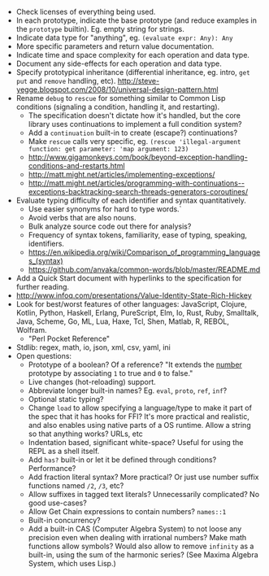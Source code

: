 - Check licenses of everything being used.
- In each prototype, indicate the base prototype (and reduce examples in the `prototype` builtin). Eg. empty string for strings.
- Indicate data type for "anything", eg. `(evaluate expr: Any): Any`
- More specific parameters and return value documentation.
- Indicate time and space complexity for each operation and data type.
- Document any side-effects for each operation and data type.
- Specify prototypical inheritance (differential inheritance, eg. intro, `get` `put` and `remove` handling, etc). http://steve-yegge.blogspot.com/2008/10/universal-design-pattern.html
- Rename `debug` to `rescue` for something similar to Common Lisp conditions (signaling a condition, handling it, and restarting).
  - The specification doesn't dictate how it's handled, but the core library uses continuations to implement a full condition system?
  - Add a `continuation` built-in to create (escape?) continuations?
  - Make `rescue` calls very specific, eg. `(rescue 'illegal-argument function: get parameter: 'map argument: 123)`
  - http://www.gigamonkeys.com/book/beyond-exception-handling-conditions-and-restarts.html
  - http://matt.might.net/articles/implementing-exceptions/
  - http://matt.might.net/articles/programming-with-continuations--exceptions-backtracking-search-threads-generators-coroutines/
- Evaluate typing difficulty of each identifier and syntax quantitatively.
  - Use easier synonyms for hard to type words.`
  - Avoid verbs that are also nouns.
  - Bulk analyze source code out there for analysis?
  - Frequency of syntax tokens, familiarity, ease of typing, speaking, identifiers.
  - https://en.wikipedia.org/wiki/Comparison_of_programming_languages_(syntax)
  - https://github.com/anvaka/common-words/blob/master/README.md
- Add a Quick Start document with hyperlinks to the specification for further reading.
- http://www.infoq.com/presentations/Value-Identity-State-Rich-Hickey
- Look for best/worst features of other languages: JavaScript, Clojure, Kotlin, Python, Haskell, Erlang, PureScript, Elm, Io, Rust, Ruby, Smalltalk, Java, Scheme, Go, ML, Lua, Haxe, Tcl, Shen, Matlab, R, REBOL, Wolfram.
  - "Perl Pocket Reference"
- Stdlib: regex, math, io, json, xml, csv, yaml, ini
- Open questions:
  - Prototype of a boolean? Of a reference? "It extends the [number](#number) prototype by associating `1` to true and `0` to false."
  - Live changes (hot-reloading) support.
  - Abbreviate longer built-in names? Eg. `eval`, `proto`, `ref`, `inf`?
  - Optional static typing?
  - Change `load` to allow specifying a language/type to make it part of the spec that it has hooks for FFI? It's more practical and realistic, and also enables using native parts of a OS runtime. Allow a string so that anything works? URLs, etc
  - Indentation based, significant white-space? Useful for using the REPL as a shell itself.
  - Add `has?` built-in or let it be defined through conditions? Performance?
  - Add fraction literal syntax? More practical? Or just use number suffix functions named `/2`, `/3`, etc?
  - Allow suffixes in tagged text literals? Unnecessarily complicated? No good use-cases?
  - Allow Get Chain expressions to contain numbers? `names::1`
  - Built-in concurrency?
  - Add a built-in CAS (Computer Algebra System) to not loose any precision even when dealing with irrational numbers? Make math functions allow symbols? Would also allow to remove `infinity` as a built-in, using the sum of the harmonic series? (See Maxima Algebra System, which uses Lisp.)
